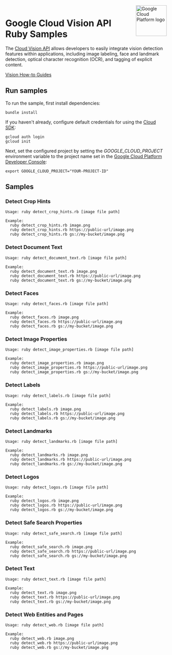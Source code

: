 <img src="https://avatars2.githubusercontent.com/u/2810941?v=3&s=96" alt="Google Cloud Platform logo" title="Google Cloud Platform" align="right" height="96" width="96"/>

# Google Cloud Vision API Ruby Samples

The [Cloud Vision API][vision_docs] allows developers to easily integrate vision
detection features within applications, including image labeling, face and
landmark detection, optical character recognition (OCR), and tagging of explicit
content.

[vision_docs]: https://cloud.google.com/vision/docs/

[Vision How-to Guides](https://cloud-dot-devsite.googleplex.com/vision/docs/how-to)

## Run samples

To run the sample, first install dependencies:

    bundle install

If you haven't already, configure default credentials for using the
[Cloud SDK](https://cloud.google.com/sdk/):

    gcloud auth login
    gcloud init

Next, set the configured project by setting the *GOOGLE_CLOUD_PROJECT*
environment variable to the project name set in the
[Google Cloud Platform Developer Console](https://console.cloud.google.com):

    export GOOGLE_CLOUD_PROJECT="YOUR-PROJECT-ID"

## Samples

### Detect Crop Hints

    Usage: ruby detect_crop_hints.rb [image file path]

    Example:
      ruby detect_crop_hints.rb image.png
      ruby detect_crop_hints.rb https://public-url/image.png
      ruby detect_crop_hints.rb gs://my-bucket/image.png

### Detect Document Text
 
    Usage: ruby detect_document_text.rb [image file path]

    Example:
      ruby detect_document_text.rb image.png
      ruby detect_document_text.rb https://public-url/image.png
      ruby detect_document_text.rb gs://my-bucket/image.png

### Detect Faces
     
    Usage: ruby detect_faces.rb [image file path]

    Example:
      ruby detect_faces.rb image.png
      ruby detect_faces.rb https://public-url/image.png
      ruby detect_faces.rb gs://my-bucket/image.png

### Detect Image Properties
     
    Usage: ruby detect_image_properties.rb [image file path]

    Example:
      ruby detect_image_properties.rb image.png
      ruby detect_image_properties.rb https://public-url/image.png
      ruby detect_image_properties.rb gs://my-bucket/image.png

### Detect Labels
     
    Usage: ruby detect_labels.rb [image file path]

    Example:
      ruby detect_labels.rb image.png
      ruby detect_labels.rb https://public-url/image.png
      ruby detect_labels.rb gs://my-bucket/image.png

### Detect Landmarks
     
    Usage: ruby detect_landmarks.rb [image file path]

    Example:
      ruby detect_landmarks.rb image.png
      ruby detect_landmarks.rb https://public-url/image.png
      ruby detect_landmarks.rb gs://my-bucket/image.png

### Detect Logos
     
    Usage: ruby detect_logos.rb [image file path]

    Example:
      ruby detect_logos.rb image.png
      ruby detect_logos.rb https://public-url/image.png
      ruby detect_logos.rb gs://my-bucket/image.png

### Detect Safe Search Properties
     
    Usage: ruby detect_safe_search.rb [image file path]

    Example:
      ruby detect_safe_search.rb image.png
      ruby detect_safe_search.rb https://public-url/image.png
      ruby detect_safe_search.rb gs://my-bucket/image.png

### Detect Text
     
    Usage: ruby detect_text.rb [image file path]

    Example:
      ruby detect_text.rb image.png
      ruby detect_text.rb https://public-url/image.png
      ruby detect_text.rb gs://my-bucket/image.png

### Detect Web Entities and Pages
     
    Usage: ruby detect_web.rb [image file path]

    Example:
      ruby detect_web.rb image.png
      ruby detect_web.rb https://public-url/image.png
      ruby detect_web.rb gs://my-bucket/image.png
